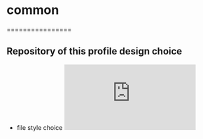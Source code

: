 # common
================
  
Repository of this profile design choice
------------
- file style choice ![MD-design-choices.md](https://github.com/bbancheri/common/blob/fa1fd4e3089cf1c7ebfba6362b4757c81cbcf224/MD-design-choices.md)

